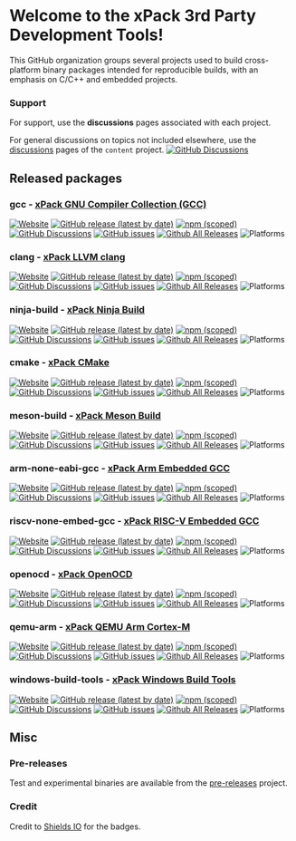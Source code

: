 # Welcome to the xPack 3rd Party Development Tools!

This GitHub organization groups several projects used to build cross-platform binary packages intended for reproducible builds, with an emphasis on C/C++ and embedded projects.


### Support

For support, use the **discussions** pages associated with each project.

For general discussions on topics not included elsewhere, use the [discussions](https://github.com/xpack-dev-tools/content/discussions/) pages of the `content` project.
[![GitHub Discussions](https://img.shields.io/github/discussions/xpack-dev-tools/content)](https://github.com/xpack-dev-tools/content/discussions/)

## Released packages

### gcc - [xPack GNU Compiler Collection (GCC)](https://github.com/xpack-dev-tools/gcc-xpack/)

[![Website](https://img.shields.io/website?url=https%3A%2F%2Fxpack.github.io%2Fgcc%2F)](https://xpack.github.io/gcc/)
[![GitHub release (latest by date)](https://img.shields.io/github/v/release/xpack-dev-tools/gcc-xpack)](https://github.com/xpack-dev-tools/gcc-xpack/releases/)
[![npm (scoped)](https://img.shields.io/npm/v/@xpack-dev-tools/gcc.svg)](https://www.npmjs.com/package/@xpack-dev-tools/gcc/)
[![GitHub Discussions](https://img.shields.io/github/discussions/xpack-dev-tools/gcc-xpack)](https://github.com/xpack-dev-tools/gcc-xpack/discussions/)
[![GitHub issues](https://img.shields.io/github/issues/xpack-dev-tools/gcc-xpack)](https://github.com/xpack-dev-tools/gcc-xpack/issues/)
[![Github All Releases](https://img.shields.io/github/downloads/xpack-dev-tools/gcc-xpack/total.svg)](https://github.com/xpack-dev-tools/gcc-xpack/releases/)
![Platforms](https://img.shields.io/badge/platform-Win%20%7C%20Mac%20%7C%20Linux%20-blue)

### clang - [xPack LLVM clang](https://github.com/xpack-dev-tools/clang-xpack/)

[![Website](https://img.shields.io/website?url=https%3A%2F%2Fxpack.github.io%2Fclang%2F)](https://xpack.github.io/clang/)
[![GitHub release (latest by date)](https://img.shields.io/github/v/release/xpack-dev-tools/clang-xpack)](https://github.com/xpack-dev-tools/clang-xpack/releases/)
[![npm (scoped)](https://img.shields.io/npm/v/@xpack-dev-tools/clang.svg)](https://www.npmjs.com/package/@xpack-dev-tools/clang/)
[![GitHub Discussions](https://img.shields.io/github/discussions/xpack-dev-tools/clang-xpack)](https://github.com/xpack-dev-tools/clang-xpack/discussions/)
[![GitHub issues](https://img.shields.io/github/issues/xpack-dev-tools/clang-xpack)](https://github.com/xpack-dev-tools/clang-xpack/issues/)
[![Github All Releases](https://img.shields.io/github/downloads/xpack-dev-tools/clang-xpack/total.svg)](https://github.com/xpack-dev-tools/clang-xpack/releases/)
![Platforms](https://img.shields.io/badge/platform-Win%20%7C%20Mac%20%7C%20Linux%20-blue)

### ninja-build - [xPack Ninja Build](https://github.com/xpack-dev-tools/ninja-build-xpack/)

[![Website](https://img.shields.io/website?url=https%3A%2F%2Fxpack.github.io%2Fninja-build%2F)](https://xpack.github.io/ninja-build/)
[![GitHub release (latest by date)](https://img.shields.io/github/v/release/xpack-dev-tools/ninja-build-xpack)](https://github.com/xpack-dev-tools/ninja-build-xpack/releases/)
[![npm (scoped)](https://img.shields.io/npm/v/@xpack-dev-tools/ninja-build.svg)](https://www.npmjs.com/package/@xpack-dev-tools/ninja-build/)
[![GitHub Discussions](https://img.shields.io/github/discussions/xpack-dev-tools/ninja-build-xpack)](https://github.com/xpack-dev-tools/ninja-build-xpack/discussions/)
[![GitHub issues](https://img.shields.io/github/issues/xpack-dev-tools/ninja-build-xpack)](https://github.com/xpack-dev-tools/ninja-build-xpack/issues/)
[![Github All Releases](https://img.shields.io/github/downloads/xpack-dev-tools/ninja-build-xpack/total.svg)](https://github.com/xpack-dev-tools/ninja-build-xpack/releases/)
![Platforms](https://img.shields.io/badge/platform-Win%20%7C%20Mac%20%7C%20Linux%20-blue)

### cmake - [xPack CMake](https://github.com/xpack-dev-tools/cmake-xpack/)

[![Website](https://img.shields.io/website?url=https%3A%2F%2Fxpack.github.io%2Fcmake%2F)](https://xpack.github.io/cmake/)
[![GitHub release (latest by date)](https://img.shields.io/github/v/release/xpack-dev-tools/cmake-xpack)](https://github.com/xpack-dev-tools/cmake-xpack/releases/)
[![npm (scoped)](https://img.shields.io/npm/v/@xpack-dev-tools/cmake.svg)](https://www.npmjs.com/package/@xpack-dev-tools/cmake/)
[![GitHub Discussions](https://img.shields.io/github/discussions/xpack-dev-tools/cmake-xpack)](https://github.com/xpack-dev-tools/cmake-xpack/discussions/)
[![GitHub issues](https://img.shields.io/github/issues/xpack-dev-tools/cmake-xpack)](https://github.com/xpack-dev-tools/cmake-xpack/issues/)
[![Github All Releases](https://img.shields.io/github/downloads/xpack-dev-tools/cmake-xpack/total.svg)](https://github.com/xpack-dev-tools/cmake-xpack/releases/)
![Platforms](https://img.shields.io/badge/platform-Win%20%7C%20Mac%20%7C%20Linux%20-blue)

### meson-build - [xPack Meson Build](https://github.com/xpack-dev-tools/meson-build-xpack/)

[![Website](https://img.shields.io/website?url=https%3A%2F%2Fxpack.github.io%2Fmeson-build%2F)](https://xpack.github.io/meson-build/)
[![GitHub release (latest by date)](https://img.shields.io/github/v/release/xpack-dev-tools/meson-build-xpack)](https://github.com/xpack-dev-tools/meson-build-xpack/releases/)
[![npm (scoped)](https://img.shields.io/npm/v/@xpack-dev-tools/meson-build.svg?color=blue)](https://www.npmjs.com/package/@xpack-dev-tools/meson-build/)
[![GitHub Discussions](https://img.shields.io/github/discussions/xpack-dev-tools/meson-build-xpack)](https://github.com/xpack-dev-tools/meson-build-xpack/discussions/)
[![GitHub issues](https://img.shields.io/github/issues/xpack-dev-tools/meson-build-xpack)](https://github.com/xpack-dev-tools/meson-build-xpack/issues/)
[![Github All Releases](https://img.shields.io/github/downloads/xpack-dev-tools/meson-build-xpack/total.svg)](https://github.com/xpack-dev-tools/meson-build-xpack/releases/)
![Platforms](https://img.shields.io/badge/platform-Win%20%7C%20Mac%20%7C%20Linux%20-blue)

### arm-none-eabi-gcc - [xPack Arm Embedded GCC](https://github.com/xpack-dev-tools/arm-none-eabi-gcc-xpack/)

[![Website](https://img.shields.io/website?url=https%3A%2F%2Fxpack.github.io%2Farm-none-eabi-gcc%2F)](https://xpack.github.io/arm-none-eabi-gcc/)
[![GitHub release (latest by date)](https://img.shields.io/github/v/release/xpack-dev-tools/arm-none-eabi-gcc-xpack)](https://github.com/xpack-dev-tools/arm-none-eabi-gcc-xpack/releases/)
[![npm (scoped)](https://img.shields.io/npm/v/@xpack-dev-tools/arm-none-eabi-gcc.svg)](https://www.npmjs.com/package/@xpack-dev-tools/arm-none-eabi-gcc/)
[![GitHub Discussions](https://img.shields.io/github/discussions/xpack-dev-tools/arm-none-eabi-gcc-xpack)](https://github.com/xpack-dev-tools/arm-none-eabi-gcc-xpack/discussions/)
[![GitHub issues](https://img.shields.io/github/issues/xpack-dev-tools/arm-none-eabi-gcc-xpack)](https://github.com/xpack-dev-tools/arm-none-eabi-gcc-xpack/issues/)
[![Github All Releases](https://img.shields.io/github/downloads/xpack-dev-tools/arm-none-eabi-gcc-xpack/total.svg)](https://github.com/xpack-dev-tools/arm-none-eabi-gcc-xpack/releases/)
![Platforms](https://img.shields.io/badge/platform-Win%20%7C%20Mac%20%7C%20Linux%20-blue)

### riscv-none-embed-gcc - [xPack RISC-V Embedded GCC](https://github.com/xpack-dev-tools/riscv-none-embed-gcc-xpack/)

[![Website](https://img.shields.io/website?url=https%3A%2F%2Fxpack.github.io%2Friscv-none-embed-gcc%2F)](https://xpack.github.io/riscv-none-embed-gcc/)
[![GitHub release (latest by date)](https://img.shields.io/github/v/release/xpack-dev-tools/riscv-none-embed-gcc-xpack)](https://github.com/xpack-dev-tools/riscv-none-embed-gcc-xpack/releases/)
[![npm (scoped)](https://img.shields.io/npm/v/@xpack-dev-tools/riscv-none-embed-gcc.svg)](https://www.npmjs.com/package/@xpack-dev-tools/riscv-none-embed-gcc/)
[![GitHub Discussions](https://img.shields.io/github/discussions/xpack-dev-tools/riscv-none-embed-gcc-xpack)](https://github.com/xpack-dev-tools/riscv-none-embed-gcc-xpack/discussions/)
[![GitHub issues](https://img.shields.io/github/issues/xpack-dev-tools/riscv-none-embed-gcc-xpack)](https://github.com/xpack-dev-tools/riscv-none-embed-gcc-xpack/issues/)
[![Github All Releases](https://img.shields.io/github/downloads/xpack-dev-tools/riscv-none-embed-gcc-xpack/total.svg)](https://github.com/xpack-dev-tools/riscv-none-embed-gcc-xpack/releases/)
![Platforms](https://img.shields.io/badge/platform-Win%20%7C%20Mac%20%7C%20Linux%20-blue)

### openocd - [xPack OpenOCD](https://github.com/xpack-dev-tools/openocd-xpack/)

[![Website](https://img.shields.io/website?url=https%3A%2F%2Fxpack.github.io%2Fopenocd%2F)](https://xpack.github.io/openocd/)
[![GitHub release (latest by date)](https://img.shields.io/github/v/release/xpack-dev-tools/openocd-xpack)](https://github.com/xpack-dev-tools/openocd-xpack/releases/)
[![npm (scoped)](https://img.shields.io/npm/v/@xpack-dev-tools/openocd?color=blue)](https://www.npmjs.com/package/@xpack-dev-tools/openocd/)
[![GitHub Discussions](https://img.shields.io/github/discussions/xpack-dev-tools/openocd-xpack)](https://github.com/xpack-dev-tools/openocd-xpack/discussions/)
[![GitHub issues](https://img.shields.io/github/issues/xpack-dev-tools/openocd-xpack)](https://github.com/xpack-dev-tools/openocd-xpack/issues/)
[![Github All Releases](https://img.shields.io/github/downloads/xpack-dev-tools/openocd-xpack/total.svg)](https://github.com/xpack-dev-tools/openocd-xpack/releases/)
![Platforms](https://img.shields.io/badge/platform-Win%20%7C%20Mac%20%7C%20Linux%20-blue)

### qemu-arm - [xPack QEMU Arm Cortex-M](https://github.com/xpack-dev-tools/qemu-arm-xpack/)

[![Website](https://img.shields.io/website?url=https%3A%2F%2Fxpack.github.io%2Fqemu-arm%2F)](https://xpack.github.io/qemu-arm/)
[![GitHub release (latest by date)](https://img.shields.io/github/v/release/xpack-dev-tools/qemu-arm-xpack)](https://github.com/xpack-dev-tools/qemu-arm-xpack/releases/)
[![npm (scoped)](https://img.shields.io/npm/v/@xpack-dev-tools/qemu-arm.svg)](https://www.npmjs.com/package/@xpack-dev-tools/qemu-arm/)
[![GitHub Discussions](https://img.shields.io/github/discussions/xpack-dev-tools/qemu-arm-xpack)](https://github.com/xpack-dev-tools/qemu-arm-xpack/discussions/)
[![GitHub issues](https://img.shields.io/github/issues/xpack-dev-tools/qemu-arm-xpack)](https://github.com/xpack-dev-tools/qemu-arm-xpack/issues/)
[![Github All Releases](https://img.shields.io/github/downloads/xpack-dev-tools/qemu-arm-xpack/total.svg)](https://github.com/xpack-dev-tools/qemu-arm-xpack/releases/)
![Platforms](https://img.shields.io/badge/platform-Win%20%7C%20Mac%20%7C%20Linux%20-blue)

### windows-build-tools - [xPack Windows Build Tools](https://github.com/xpack-dev-tools/windows-build-tools-xpack/)

[![Website](https://img.shields.io/website?url=https%3A%2F%2Fxpack.github.io%2Fwindows-build-tools%2F)](https://xpack.github.io/windows-build-tools/)
[![GitHub release (latest by date)](https://img.shields.io/github/v/release/xpack-dev-tools/windows-build-tools-xpack)](https://github.com/xpack-dev-tools/windows-build-tools-xpack/releases/)
[![npm (scoped)](https://img.shields.io/npm/v/@xpack-dev-tools/windows-build-tools.svg)](https://www.npmjs.com/package/@xpack-dev-tools/windows-build-tools/)
[![GitHub Discussions](https://img.shields.io/github/discussions/xpack-dev-tools/windows-build-tools-xpack)](https://github.com/xpack-dev-tools/windows-build-tools-xpack/discussions/)
[![GitHub issues](https://img.shields.io/github/issues/xpack-dev-tools/windows-build-tools-xpack)](https://github.com/xpack-dev-tools/windows-build-tools-xpack/issues/)
[![Github All Releases](https://img.shields.io/github/downloads/xpack-dev-tools/windows-build-tools-xpack/total.svg)](https://github.com/xpack-dev-tools/windows-build-tools-xpack/releases/)
![Platforms](https://img.shields.io/badge/platform-Win%20-blue)

## Misc

### Pre-releases

Test and experimental binaries are available from the [pre-releases](https://github.com/xpack-dev-tools/pre-releases/releases/) project.

### Credit

Credit to [Shields IO](https://shields.io) for the badges.
